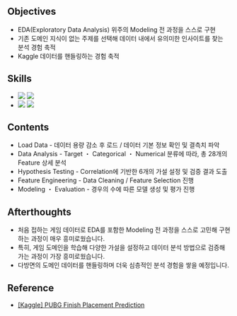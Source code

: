 ####
## Objectives
- EDA(Exploratory Data Analysis) 위주의 Modeling 전 과정을 스스로 구현
- 기존 도메인 지식이 없는 주제를 선택해 데이터 내에서 유의미한 인사이트를 찾는 분석 경험 축적
- Kaggle 데이터를 핸들링하는 경험 축적
####
## Skills
-
    <div align="left"><img src="https://img.shields.io/badge/[Python]-NumPy / pandas / matplotlib / seaborn / sklearn / statsmodels-4479A1"/>

    <img src="https://img.shields.io/badge/[Model]-LinearRegression / Ridge / Lasso / ElasticNet / RandomForestRegressor / XGBRegressor-4479A1"/>

-
    <div align="left"><img src="https://img.shields.io/badge/[Data Analysis]-Regression / Correlation / Multicollinearity-FF6600"/>
    <img src="https://img.shields.io/badge/[Data Visualization]-displot / scatterplot / lineplot / barplot / heatmap / msno.bar & matrix-FF6600"/><br>  

####
## Contents
- Load Data - 데이터 용량 감소 후 로드 / 데이터 기본 정보 확인 및 결측치 파악
- Data Analysis - Target ・ Categorical ・ Numerical 분류에 따라, 총 28개의 Feature 상세 분석
- Hypothesis Testing - Correlation에 기반한 6개의 가설 설정 및 검증 결과 도출
- Feature Engineering - Data Cleaning / Feature Selection 진행
- Modeling ・ Evaluation - 경우의 수에 따른 모델 생성 및 평가 진행
####
## Afterthoughts
- 처음 접하는 게임 데이터로 EDA를 포함한 Modeling 전 과정을 스스로 고민해 구현하는 과정이 매우 흥미로웠습니다.
- 특히, 게임 도메인을 학습해 다양한 가설을 설정하고 데이터 분석 방법으로 검증해가는 과정이 가장 흥미로웠습니다.
- 다방면의 도메인 데이터를 핸들링하며 더욱 심층적인 분석 경험을 쌓을 예정입니다.
####
## Reference
- [[Kaggle] PUBG Finish Placement Prediction](https://www.kaggle.com/competitions/pubg-finish-placement-prediction)
####
